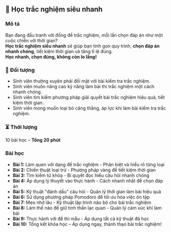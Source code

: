 ## 📌 Học trắc nghiệm siêu nhanh

### Mô tả  
Bạn đang đấu tranh với đống đề trắc nghiệm, mỗi lần chọn đáp án như một cuộc chiến với thời gian?  
**Học trắc nghiệm siêu nhanh** sẽ giúp bạn tinh gọn quy trình, **chọn đáp án nhanh chóng**, tiết kiệm thời gian và tăng tỉ lệ đúng.  
**Học nhanh, chọn đúng, không còn lo lắng!**

### 🎯 Đối tượng  
- Sinh viên thường xuyên phải đối mặt với bài kiểm tra trắc nghiệm.  
- Sinh viên muốn nâng cao kỹ năng làm bài thi trắc nghiệm một cách nhanh chóng.  
- Sinh viên tìm kiếm phương pháp giải quyết bài trắc nghiệm hiệu quả, tiết kiệm thời gian.  
- Sinh viên mong muốn loại bỏ căng thẳng, áp lực khi làm bài kiểm tra trắc nghiệm.

### ⏳ Thời lượng  
10 bài học – **Tổng 20 phút**

### Bài học  
- **Bài 1:** Làm quen với dạng đề trắc nghiệm - Phân biệt và hiểu rõ từng loại  
- **Bài 2:** Chiến thuật loại trừ - Phương pháp vàng để tiết kiệm thời gian  
- **Bài 3:** Tìm kiếm từ khóa - Bí quyết đọc hiểu câu hỏi nhanh chóng  
- **Bài 4:** Áp dụng lý thuyết vào thực hành - Cách nhanh nhất để chọn đáp án  
- **Bài 5:** Kỹ thuật "đánh dấu" câu hỏi - Quản lý thời gian làm bài hiệu quả  
- **Bài 6:** Sử dụng phương pháp Pomodoro để tối ưu hóa việc ôn tập  
- **Bài 7:** Mẹo nhớ lâu - Kỹ thuật lập trình não bộ cho bài trắc nghiệm  
- **Bài 8:** Làm thế nào để giữ tinh thần lạc quan - Quản lý cảm xúc khi làm bài  
- **Bài 9:** Thực hành với đề thi mẫu - Áp dụng tất cả kỹ thuật đã học  
- **Bài 10:** Tổng kết khóa học – Áp dụng ngay, thành thạo bài trắc nghiệm!